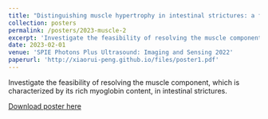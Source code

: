 ```yaml
---
title: "Distinguishing muscle hypertrophy in intestinal strictures: a feasibility study."
collection: posters
permalink: /posters/2023-muscle-2
excerpt: 'Investigate the feasibility of resolving the muscle component, which is characterized by its rich myoglobin content, in intestinal strictures.'
date: 2023-02-01
venue: 'SPIE Photons Plus Ultrasound: Imaging and Sensing 2022'
paperurl: 'http://xiaorui-peng.github.io/files/poster1.pdf'
---
```

Investigate the feasibility of resolving the muscle component, which is characterized by its rich myoglobin content, in intestinal strictures.

[Download poster here](http://xiaorui-peng.github.io/files/poster1.pdf)

